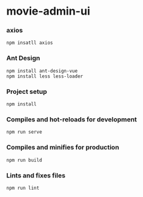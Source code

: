 # movie-admin-ui

### axios
```
npm insatll axios
```

### Ant Design
```
npm install ant-design-vue
npm install less less-loader
```

### Project setup
```
npm install
```

### Compiles and hot-reloads for development
```
npm run serve
```

### Compiles and minifies for production
```
npm run build
```

### Lints and fixes files
```
npm run lint
```

